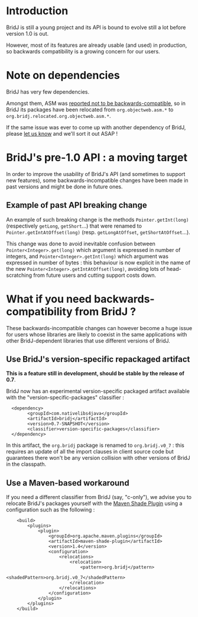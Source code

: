 

# Introduction #

BridJ is still a young project and its API is bound to evolve still a lot before version 1.0 is out.

However, most of its features are already usable (and used) in production, so backwards compatibility is a growing concern for our users.

# Note on dependencies #

BridJ has very few dependencies.

Amongst them, ASM was [reported not to be backwards-compatible](https://github.com/ochafik/nativelibs4java/issues/272), so in BridJ its packages have been relocated from `org.objectweb.asm.*` to `org.bridj.relocated.org.objectweb.asm.*`.

If the same issue was ever to come up with another dependency of BridJ, please [let us know](https://github.com/ochafik/nativelibs4java/issues/new) and we'll sort it out ASAP !

# BridJ's pre-1.0 API : a moving target #

In order to improve the usability of BridJ's API (and sometimes to support new features), some backwards-incompatible changes have been made in past versions and might be done in future ones.

## Example of past API breaking change ##

An example of such breaking change is the methods `Pointer.getInt(long)` (respectively `getLong`, `getShort`...) that were renamed to `Pointer.getIntAtOffset(long)` (resp. `getLongAtOffset`, `getShortAtOffset`...).

This change was done to avoid inevitable confusion between `Pointer<Integer>.get(long)` which argument is expressed in number of integers, and `Pointer<Integer>.getInt(long)` which argument was expressed in number of bytes : this behaviour is now explicit in the name of the new `Pointer<Integer>.getIntAtOffset(long)`, avoiding lots of head-scratching from future users and cutting support costs down.

# What if you need backwards-compatibility from BridJ ? #

These backwards-incompatible changes can however become a huge issue for users whose libraries are likely to coexist in the same applications with other BridJ-dependent libraries that use different versions of BridJ.

## Use BridJ's version-specific repackaged artifact ##

**This is a feature still in development, should be stable by the release of 0.7**.

BridJ now has an experimental version-specific packaged artifact available with the "version-specific-packages" classifier :
```
  <dependency>
        <groupId>com.nativelibs4java</groupId>
        <artifactId>bridj</artifactId>
        <version>0.7-SNAPSHOT</version>
        <classifier>version-specific-packages</classifier>
  </dependency>
```
In this artifact, the `org.bridj` package is renamed to `org.bridj.v0_7` : this requires an update of all the import clauses in client source code but guarantees there won't be any version collision with other versions of BridJ in the classpath.

## Use a Maven-based workaround ##

If you need a different classifier from BridJ (say, "c-only"), we advise you to relocate BridJ's packages yourself with the [Maven Shade Plugin](http://maven.apache.org/plugins/maven-shade-plugin/index.html) using a configuration such as the following :
```
	<build>
		<plugins>
			<plugin>
				<groupId>org.apache.maven.plugins</groupId>
				<artifactId>maven-shade-plugin</artifactId>
				<version>1.4</version>
				<configuration>
					<relocations>
						<relocation>
							<pattern>org.bridj</pattern>
							<shadedPattern>org.bridj.v0_7</shadedPattern>
						</relocation>
					</relocations>
				</configuration>
			</plugin>
		</plugins>
	</build>
```